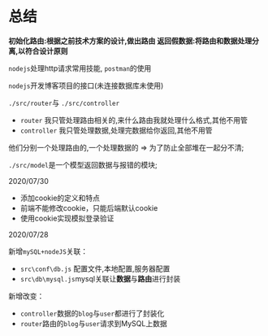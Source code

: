 # 总结
**初始化路由:根据之前技术方案的设计,做出路由
  返回假数据:将路由和数据处理分离,以符合设计原则**


`nodejs`处理http请求常用技能, `postman`的使用

`nodejs`开发博客项目的接口(未连接数据库未使用)

`./src/router`与 `./src/controller`

- `router` 我只管处理路由相关的,来什么路由我就处理什么格式,其他不用管
- `controller` 我只管处理数据,处理完数据给你返回,其他不用管

他们分别一个处理路由的,一个处理数据的 => 为了防止全部堆在一起分不清;

`./src/model`是一个模型返回数据与报错的模块;


2020/07/30

- 添加cookie的定义和特点
- 前端不能修改cookie，只能后端默认cookie
- 使用cookie实现模拟登录验证


2020/07/28

新增`mySQL+nodeJS`关联：

- `src\conf\db.js` 配置文件,本地配置,服务器配置
- `src\db\mysql.js`mysql关联让**数据**与**路由**进行封装

新增改变：

- `controller`数据的`blog`与`user`都进行了封装化 
- `router`路由的`blog`与`user`请求到MySQL上数据

